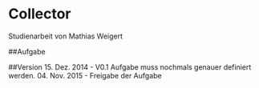 Collector
=========

Studienarbeit von Mathias Weigert

##Aufgabe

##Version
15. Dez. 2014 - V0.1 Aufgabe muss nochmals genauer definiert werden.
04. Nov. 2015 - Freigabe der Aufgabe

